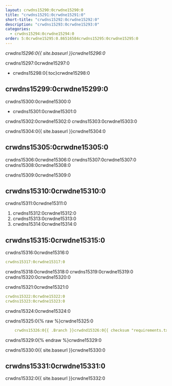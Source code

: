 ```yaml
---
layout: crwdns15290:0crwdne15290:0
title: "crwdns15291:0crwdne15291:0"
short-title: "crwdns15292:0crwdne15292:0"
description: "crwdns15293:0crwdne15293:0"
categories:
  - crwdns15294:0crwdne15294:0
order: 5:0crwdne15295:0.86516584crwdns15295:0crwdne15295:0
---
```

*crwdns15296:0{{ site.baseurl }}crwdne15296:0*

crwdns15297:0crwdne15297:0

- crwdns15298:0{:toc}crwdne15298:0

## crwdns15299:0crwdne15299:0

crwdns15300:0crwdne15300:0

- crwdns15301:0crwdne15301:0

crwdns15302:0crwdne15302:0 crwdns15303:0crwdne15303:0

crwdns15304:0{{ site.baseurl }}crwdne15304:0

## crwdns15305:0crwdne15305:0

crwdns15306:0crwdne15306:0 crwdns15307:0crwdne15307:0 crwdns15308:0crwdne15308:0

crwdns15309:0crwdne15309:0

## crwdns15310:0crwdne15310:0

crwdns15311:0crwdne15311:0

1. crwdns15312:0crwdne15312:0
2. crwdns15313:0crwdne15313:0
3. crwdns15314:0crwdne15314:0

## crwdns15315:0crwdne15315:0

crwdns15316:0crwdne15316:0

```yaml
crwdns15317:0crwdne15317:0
```

crwdns15318:0crwdne15318:0 crwdns15319:0crwdne15319:0 crwdns15320:0crwdne15320:0

crwdns15321:0crwdne15321:0

```yaml
crwdns15322:0crwdne15322:0
crwdns15323:0crwdne15323:0
```

crwdns15324:0crwdne15324:0

crwdns15325:0{% raw %}crwdne15325:0

```yaml
    crwdns15326:0{{ .Branch }}crwdnd15326:0{{ checksum "requirements.txt" }}crwdne15326:0 crwdns15327:0{{ .Branch }}crwdnd15327:0{{ checksum "requirements.txt" }}crwdne15327:0 crwdns15328:0crwdne15328:0    
```

crwdns15329:0{% endraw %}crwdne15329:0

crwdns15330:0{{ site.baseurl }}crwdne15330:0

## crwdns15331:0crwdne15331:0

crwdns15332:0{{ site.baseurl }}crwdne15332:0
